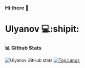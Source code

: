 ### Hi there 👋

# Ulyanov 💻:shipit:


### 📊 Github Stats
![Ulyanov GitHub stats](https://github-readme-stats.vercel.app/api?username=Labashm&show_icons=true&theme=radical) 
[![Top Langs](https://github-readme-stats.vercel.app/api/top-langs/?username=Labashm&layout=compact)](https://github.com/anuraghazra/github-readme-stats)




